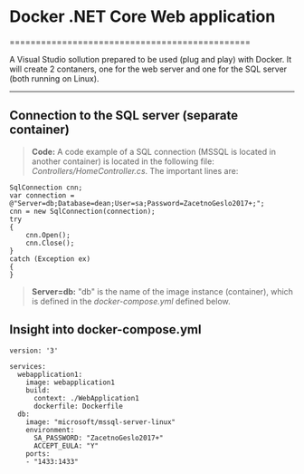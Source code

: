 # Docker .NET Core Web application
==============================================


A Visual Studio sollution prepared to be used (plug and play) with Docker. It will create 2 contaners, one for the web server and one for the SQL server (both running on Linux).

----------


Connection to the SQL server (separate container)
-------------


> **Code:** A code example of a SQL connection (MSSQL is located in another container) is located in the following file: *Controllers/HomeController.cs*. The important lines are:

```
SqlConnection cnn;
var connection = @"Server=db;Database=dean;User=sa;Password=ZacetnoGeslo2017+;";
cnn = new SqlConnection(connection);
try
{
    cnn.Open();    
    cnn.Close();
}
catch (Exception ex)
{
}
```

> **Server=db:** "db" is the name of the image instance (container), which is defined in the *docker-compose.yml* defined below.


Insight into docker-compose.yml
-------------
```
version: '3'

services:
  webapplication1:
    image: webapplication1
    build:
      context: ./WebApplication1
      dockerfile: Dockerfile
  db:
    image: "microsoft/mssql-server-linux"
    environment:
      SA_PASSWORD: "ZacetnoGeslo2017+"
      ACCEPT_EULA: "Y"
    ports:
    - "1433:1433"
```
